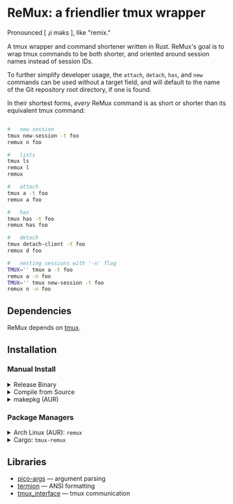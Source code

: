 
# ReMux: a friendlier tmux wrapper

Pronounced \[ ɹ̠i məks \], like "remix."

A tmux wrapper and command shortener written in Rust. ReMux's
goal is to wrap tmux commands to be both shorter, and oriented
around session names instead of session IDs.

To further simplify developer usage, the `attach`, `detach`, `has`, and `new`
commands can be used without a target field, and will default to the name of
the Git repository root directory, if one is found.

In their shortest forms, *every* ReMux command is as short or
shorter than its equivalent tmux command:

```sh

#	new session
tmux new-session -t foo
remux n foo

#	lists
tmux ls
remux l
remux

#	attach
tmux a -t foo
remux a foo

#	has
tmux has -t foo
remux has foo

#	detach
tmux detach-client -t foo
remux d foo

#	nesting sessions with '-n' flag
TMUX='' tmux a -t foo
remux a -n foo
TMUX='' tmux new-session -t foo
remux n -n foo

```

## Dependencies

ReMux depends on [tmux](https://github.com/tmux/tmux).

## Installation

### Manual Install

<details>
<summary>Release Binary</summary>
Copy the compiled binary from the <a href="https://git.vwolfe.io/valerie/remux/releases">releases page</a>
to a directory in <code>$PATH</code>, such as <code>/usr/bin/</code>.
</details>

<details>
<summary>Compile from Source</summary>
Compile using cargo with the command <code>cargo build --release</code> and copy
the file from <code>target/release/</code> to a directory in <code>$PATH</code>,
such as <code>/usr/bin/</code>.
</details>

<details>
<summary>makepkg (AUR)</summary>
Clone the <a href="https://aur.archlinux.org/remux.git">AUR Repository</a> and
run the command <code>makepkg --install</code>.
</details>

### Package Managers

<details>
<summary>Arch Linux (AUR): <code>remux</code></summary>
Install the package from the <a href="https://aur.archlinux.org/packages/remux"><code>remux</code> AUR Package</a>
using an AUR package manager such as <a href="https://github.com/Morganamilo/paru"><code>paru</code></a>.
</details>

<details>
<summary>Cargo: <code>tmux-remux</code></summary>
Install the package using Cargo with the command <code>cargo install tmux-remux</code>.
</details>

## Libraries

- [pico-args](https://crates.io/crates/pico_args) — argument parsing
- [termion](https://crates.io/crates/termion) — ANSI formatting
- [tmux_interface](https://crates.io/crates/tmux_interface) — tmux communication

